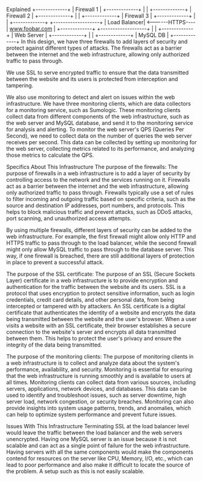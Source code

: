 Explained
             +-------------+
             |   Firewall 1 |
             +-------------+
                       |
                       |
             +-------------+
             |   Firewall 2 |
             +-------------+
                       |
                       |
             +-------------+
             |   Firewall 3 |
             +-------------+
                       |
                       |
             +-------------+                 +-------------------+
             | Load Balancer|  <------HTTPS----|   www.foobar.com  |
             +-------------+                 +-------------------+
                       |
                       |
             +-------------+
             |   Web Server |
             +-------------+
                       |
                       |
             +-------------+
             |  MySQL DB   |
             +-------------+
In this design, we have three firewalls to add layers of security and protect against different types of attacks. The firewalls act as a barrier between the internet and the web infrastructure, allowing only authorized traffic to pass through.

We use SSL to serve encrypted traffic to ensure that the data transmitted between the website and its users is protected from interception and tampering.

We also use monitoring to detect and alert on issues within the web infrastructure. We have three monitoring clients, which are data collectors for a monitoring service, such as Sumologic. These monitoring clients collect data from different components of the web infrastructure, such as the web server and MySQL database, and send it to the monitoring service for analysis and alerting. To monitor the web server's QPS (Queries Per Second), we need to collect data on the number of queries the web server receives per second. This data can be collected by setting up monitoring for the web server, collecting metrics related to its performance, and analyzing those metrics to calculate the QPS.

Specifics About This Infrastructure
The purpose of the firewalls: The purpose of firewalls in a web infrastructure is to add a layer of security by controlling access to the network and the services running on it. Firewalls act as a barrier between the internet and the web infrastructure, allowing only authorized traffic to pass through.
Firewalls typically use a set of rules to filter incoming and outgoing traffic based on specific criteria, such as the source and destination IP addresses, port numbers, and protocols. This helps to block malicious traffic and prevent attacks, such as DDoS attacks, port scanning, and unauthorized access attempts.

By using multiple firewalls, different layers of security can be added to the web infrastructure. For example, the first firewall might allow only HTTP and HTTPS traffic to pass through to the load balancer, while the second firewall might only allow MySQL traffic to pass through to the database server. This way, if one firewall is breached, there are still additional layers of protection in place to prevent a successful attack.

The purpose of the SSL certificate: The purpose of an SSL (Secure Sockets Layer) certificate in a web infrastructure is to provide encryption and authentication for the traffic between the website and its users. SSL is a protocol that uses encryption to protect sensitive information, such as login credentials, credit card details, and other personal data, from being intercepted or tampered with by attackers.
An SSL certificate is a digital certificate that authenticates the identity of a website and encrypts the data being transmitted between the website and the user's browser. When a user visits a website with an SSL certificate, their browser establishes a secure connection to the website's server and encrypts all data transmitted between them. This helps to protect the user's privacy and ensure the integrity of the data being transmitted.

The purpose of the monitoring clients: The purpose of monitoring clients in a web infrastructure is to collect and analyze data about the system's performance, availability, and security. Monitoring is essential for ensuring that the web infrastructure is running smoothly and is available to users at all times.
Monitoring clients can collect data from various sources, including servers, applications, network devices, and databases. This data can be used to identify and troubleshoot issues, such as server downtime, high server load, network congestion, or security breaches. Monitoring can also provide insights into system usage patterns, trends, and anomalies, which can help to optimize system performance and prevent future issues.

Issues With This Infrastructure
Terminating SSL at the load balancer level would leave the traffic between the load balancer and the web servers unencrypted.
Having one MySQL server is an issue because it is not scalable and can act as a single point of failure for the web infrastructure.
Having servers with all the same components would make the components contend for resources on the server like CPU, Memory, I/O, etc., which can lead to poor performance and also make it difficult to locate the source of the problem. A setup such as this is not easily scalable.
